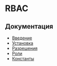 RBAC
======================

## Документация

* [Введение](intro.md)
* [Установка](Install.md)
* [Разрешения](permission.md)
* [Роли](role.md)
* [Константы](const.md)

